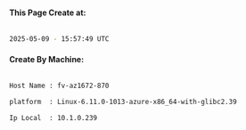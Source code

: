 
   
#### This Page Create at:

```bash

2025-05-09 - 15:57:49 UTC

```

#### Create By Machine:

```bash

Host Name : fv-az1672-870

platform  : Linux-6.11.0-1013-azure-x86_64-with-glibc2.39

Ip Local  : 10.1.0.239

```

